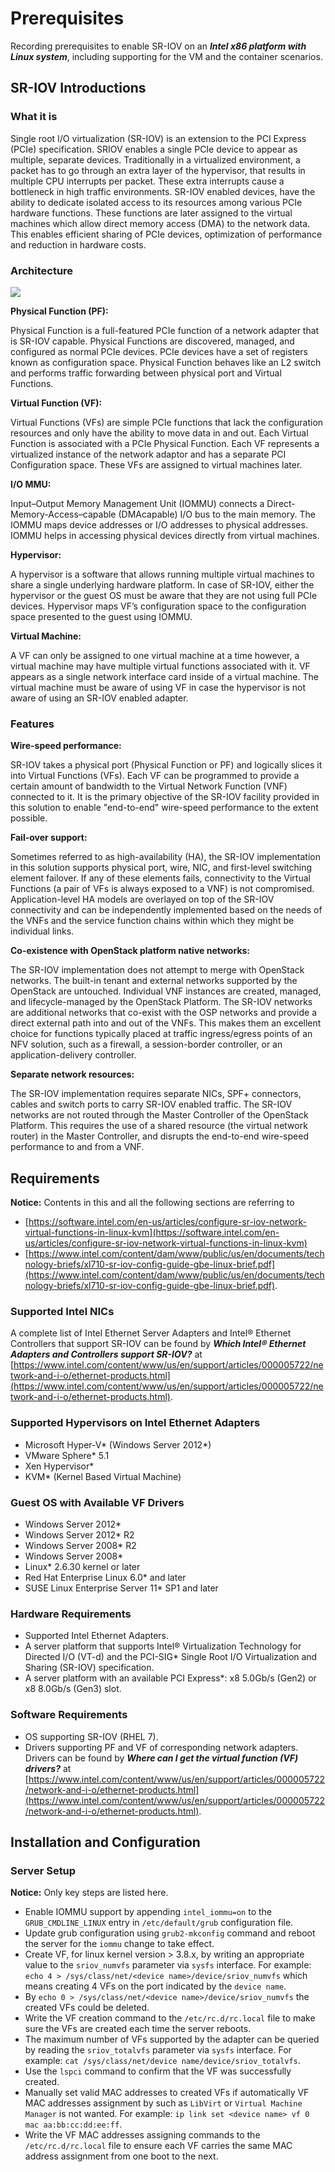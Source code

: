 # Prerequisites
Recording prerequisites to enable SR-IOV on an ***Intel x86 platform with Linux system***, including supporting for the VM and the container scenarios.

## SR-IOV Introductions

### What it is
Single root I/O virtualization (SR-IOV) is an extension to the PCI Express (PCIe) specification. SRIOV enables a single PCIe device to appear as multiple, separate devices. Traditionally in a virtualized environment, a packet has to go through an extra layer of the hypervisor, that results in multiple CPU interrupts per packet. These extra interrupts cause a bottleneck in high traffic environments. SR-IOV enabled devices, have the ability to dedicate isolated access to its resources among various PCIe hardware functions. These functions are later assigned to the virtual machines which allow direct memory access (DMA) to the network data. This enables efficient sharing of PCIe devices, optimization of performance and reduction in hardware costs.

### Architecture
![](https://www.servethehome.com/wp-content/uploads/2015/11/Intel-SR-IOV-Diagram.jpg)

**Physical Function (PF):**

Physical Function is a full-featured PCIe function of a network adapter that is SR-IOV capable. Physical Functions are discovered, managed, and configured as normal PCIe devices. PCIe devices have a set of registers known as configuration space. Physical Function behaves like an L2 switch and performs traffic forwarding between physical port and Virtual Functions.

**Virtual Function (VF):**

Virtual Functions (VFs) are simple PCIe functions that lack the configuration resources and only have the ability to move data in and out. Each Virtual Function is associated with a PCIe Physical Function. Each VF represents a virtualized instance of the network adaptor and has a separate PCI Configuration space. These VFs are assigned to virtual machines later.

**I/O MMU:**

Input–Output Memory Management Unit (IOMMU) connects a Direct-Memory-Access–capable (DMAcapable) I/O bus to the main memory. The IOMMU maps device addresses or I/O addresses to physical addresses. IOMMU helps in accessing physical devices directly from virtual machines.

**Hypervisor:**

A hypervisor is a software that allows running multiple virtual machines to share a single underlying hardware platform. In case of SR-IOV, either the hypervisor or the guest OS must be aware that they are not using full PCIe devices. Hypervisor maps VF’s configuration space to the configuration space presented to the guest using IOMMU.

**Virtual Machine:**

A VF can only be assigned to one virtual machine at a time however, a virtual machine may have multiple virtual functions associated with it. VF appears as a single network interface card inside of a virtual machine. The virtual machine must be aware of using VF in case the hypervisor is not aware of using an SR-IOV enabled adapter.

### Features

**Wire-speed performance:**

SR-IOV takes a physical port (Physical Function or PF) and logically slices it into Virtual Functions (VFs). Each VF can be programmed to provide a certain amount of bandwidth to the Virtual Network Function (VNF) connected to it. It is the primary objective of the SR-IOV facility provided in this solution to enable
"end-to-end" wire-speed performance to the extent possible.

**Fail-over support:**

Sometimes referred to as high-availability (HA), the SR-IOV implementation in this solution supports physical port, wire, NIC, and first-level switching element failover. If any of these elements fails, connectivity to the Virtual Functions (a pair of VFs is always exposed to a VNF) is not compromised. Application-level HA models are overlayed on top of the SR-IOV connectivity and can be independently implemented based on the needs of the VNFs and the service function chains within which they might be individual links.

**Co-existence with OpenStack platform native networks:**

The SR-IOV implementation does not attempt to merge with OpenStack networks. The built-in tenant and external networks supported by the OpenStack are untouched. Individual VNF instances are created, managed, and lifecycle-managed by the OpenStack Platform. The SR-IOV networks are additional networks that co-exist with the OSP networks and provide a direct external path into and out of the VNFs. This makes them an excellent choice for functions typically placed at traffic ingress/egress points of an NFV solution, such as a firewall, a session-border controller, or an application-delivery controller.

**Separate network resources:**

The SR-IOV implementation requires separate NICs, SPF+ connectors, cables and switch ports to carry SR-IOV enabled traffic. The SR-IOV networks are not routed through the Master Controller of the OpenStack Platform. This requires the use of a shared resource (the virtual network router) in the Master Controller, and disrupts the end-to-end wire-speed performance to and from a VNF.

## Requirements
**Notice:** Contents in this and all the following sections are referring to 


- [https://software.intel.com/en-us/articles/configure-sr-iov-network-virtual-functions-in-linux-kvm](https://software.intel.com/en-us/articles/configure-sr-iov-network-virtual-functions-in-linux-kvm)
- [https://www.intel.com/content/dam/www/public/us/en/documents/technology-briefs/xl710-sr-iov-config-guide-gbe-linux-brief.pdf](https://www.intel.com/content/dam/www/public/us/en/documents/technology-briefs/xl710-sr-iov-config-guide-gbe-linux-brief.pdf).

### Supported Intel NICs
A complete list of Intel Ethernet Server Adapters and Intel® Ethernet Controllers that support SR-IOV can be found by ***Which Intel® Ethernet Adapters and Controllers support SR-IOV?*** at [https://www.intel.com/content/www/us/en/support/articles/000005722/network-and-i-o/ethernet-products.html](https://www.intel.com/content/www/us/en/support/articles/000005722/network-and-i-o/ethernet-products.html).

### Supported Hypervisors on Intel Ethernet Adapters
- Microsoft Hyper-V* (Windows Server 2012*)
- VMware Sphere* 5.1
- Xen Hypervisor*
- KVM* (Kernel Based Virtual Machine)


### Guest OS with Available VF Drivers
- Windows Server 2012*
- Windows Server 2012* R2
- Windows Server 2008* R2
- Windows Server 2008*
- Linux* 2.6.30 kernel or later
- Red Hat Enterprise Linux 6.0* and later
- SUSE Linux Enterprise Server 11* SP1 and later

### Hardware Requirements
- Supported Intel Ethernet Adapters.
- A server platform that supports Intel® Virtualization Technology for Directed I/O (VT-d) and the PCI-SIG* Single Root I/O Virtualization and Sharing (SR-IOV) specification.
- A server platform with an available PCI Express*: x8 5.0Gb/s (Gen2) or x8 8.0Gb/s (Gen3) slot.

### Software Requirements
- OS supporting SR-IOV (RHEL 7).
- Drivers supporting PF and VF of corresponding network adapters. Drivers can be found by ***Where can I get the virtual function (VF) drivers?*** at [https://www.intel.com/content/www/us/en/support/articles/000005722/network-and-i-o/ethernet-products.html](https://www.intel.com/content/www/us/en/support/articles/000005722/network-and-i-o/ethernet-products.html).


## Installation and Configuration

### Server Setup
**Notice:** Only key steps are listed here.

- Enable IOMMU support by appending `intel_iommu=on` to the `GRUB_CMDLINE_LINUX` entry in `/etc/default/grub` configuration file.
- Update grub configuration using `grub2-mkconfig` command and reboot the server for the `iommu` change to take effect.
- Create VF, for linux kernel version > 3.8.x, by writing an appropriate value to the `sriov_numvfs` parameter via `sysfs` interface. For example: `echo 4 > /sys/class/net/<device name>/device/sriov_numvfs` which means creating 4 VFs on the port indicated by the `device name`.
- By `echo 0 > /sys/class/net/<device name>/device/sriov_numvfs` the created VFs could be deleted.
- Write the VF creation command to the `/etc/rc.d/rc.local` file to make sure the VFs are created each time the server reboots.
- The maximum number of VFs supported by the adapter can be queried by reading the `sriov_totalvfs` parameter via `sysfs` interface. For example: `cat /sys/class/net/device name/device/sriov_totalvfs`.
- Use the `lspci` command to confirm that the VF was successfully created.
- Manually set valid MAC addresses to created VFs if automatically VF MAC addresses assignment by such as `LibVirt` or `Virtual Machine Manager` is not wanted. For example: `ip link set <device name> vf 0 mac aa:bb:cc:dd:ee:ff`.
- Write the VF MAC addresses assigning commands to the `/etc/rc.d/rc.local` file to ensure each VF carries the same MAC address assignment from one boot to the next.




